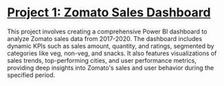 # [Project 1: Zomato Sales Dashboard](https://github.com/pradyumna-burly/zomato_sales_dashboard_using_PowerBI)

This project involves creating a comprehensive Power BI dashboard to analyze Zomato sales data from 2017-2020. The dashboard includes dynamic KPIs such as sales amount, quantity, and ratings, segmented by categories like veg, non-veg, and snacks. It also features visualizations of sales trends, top-performing cities, and user performance metrics, providing deep insights into Zomato's sales and user behavior during the specified period.

